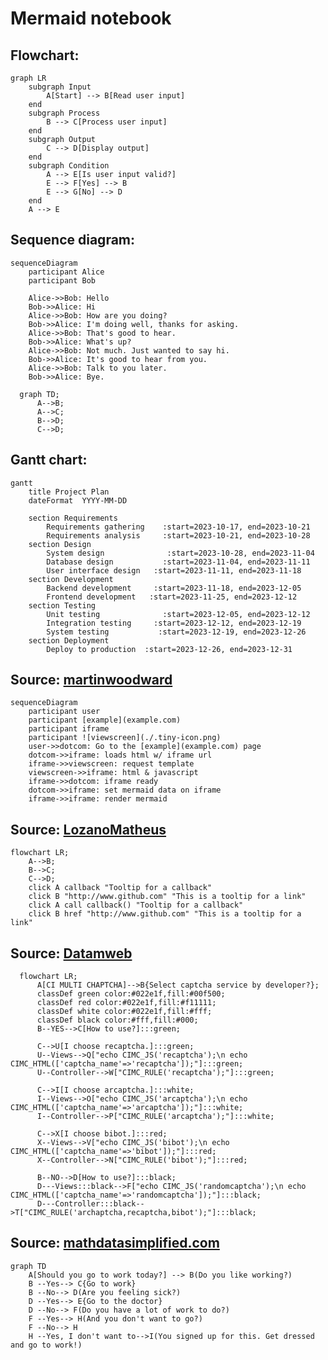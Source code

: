 # Mermaid notebook

## Flowchart:
```mermaid
graph LR
    subgraph Input
        A[Start] --> B[Read user input]
    end
    subgraph Process
        B --> C[Process user input]
    end
    subgraph Output
        C --> D[Display output]
    end
    subgraph Condition
        A --> E[Is user input valid?]
        E --> F[Yes] --> B
        E --> G[No] --> D
    end
    A --> E
```


## Sequence diagram:
```mermaid
sequenceDiagram
    participant Alice
    participant Bob

    Alice->>Bob: Hello
    Bob->>Alice: Hi
    Alice->>Bob: How are you doing?
    Bob->>Alice: I'm doing well, thanks for asking.
    Alice->>Bob: That's good to hear.
    Bob->>Alice: What's up?
    Alice->>Bob: Not much. Just wanted to say hi.
    Bob->>Alice: It's good to hear from you.
    Alice->>Bob: Talk to you later.
    Bob->>Alice: Bye.
```
	
```mermaid
  graph TD;
      A-->B;
      A-->C;
      B-->D;
      C-->D;
```

## Gantt chart:
```mermaid
gantt
    title Project Plan
    dateFormat  YYYY-MM-DD

    section Requirements
        Requirements gathering    :start=2023-10-17, end=2023-10-21
        Requirements analysis     :start=2023-10-21, end=2023-10-28
    section Design
        System design              :start=2023-10-28, end=2023-11-04
        Database design           :start=2023-11-04, end=2023-11-11
        User interface design   :start=2023-11-11, end=2023-11-18
    section Development
        Backend development     :start=2023-11-18, end=2023-12-05
        Frontend development   :start=2023-11-25, end=2023-12-12
    section Testing
        Unit testing              :start=2023-12-05, end=2023-12-12
        Integration testing     :start=2023-12-12, end=2023-12-19
        System testing           :start=2023-12-19, end=2023-12-26
    section Deployment
        Deploy to production  :start=2023-12-26, end=2023-12-31
```
		
## Source: [martinwoodward](https://gist.github.com/martinwoodward/8ad6296118c975510766d80310db71fd?permalink_comment_id=4065246)
```mermaid
sequenceDiagram
    participant user
    participant [example](example.com)
    participant iframe
    participant ![viewscreen](./.tiny-icon.png)
    user->>dotcom: Go to the [example](example.com) page
    dotcom->>iframe: loads html w/ iframe url
    iframe->>viewscreen: request template
    viewscreen->>iframe: html & javascript
    iframe->>dotcom: iframe ready
    dotcom->>iframe: set mermaid data on iframe
    iframe->>iframe: render mermaid
```


## Source: [LozanoMatheus](https://gist.github.com/martinwoodward/8ad6296118c975510766d80310db71fd?permalink_comment_id=4065246#gistcomment-4065246)
```mermaid
flowchart LR;
    A-->B;
    B-->C;
    C-->D;
    click A callback "Tooltip for a callback"
    click B "http://www.github.com" "This is a tooltip for a link"
    click A call callback() "Tooltip for a callback"
    click B href "http://www.github.com" "This is a tooltip for a link"
```
	

## Source: [Datamweb](https://gist.github.com/martinwoodward/8ad6296118c975510766d80310db71fd?permalink_comment_id=4067229#gistcomment-4067229)
```mermaid
  flowchart LR;
      A[CI MULTI CHAPTCHA]-->B{Select captcha service by developer?};
      classDef green color:#022e1f,fill:#00f500;
      classDef red color:#022e1f,fill:#f11111;
      classDef white color:#022e1f,fill:#fff;
      classDef black color:#fff,fill:#000;
      B--YES-->C[How to use?]:::green;
      
      C-->U[I choose recaptcha.]:::green;
      U--Views-->Q["echo CIMC_JS('recaptcha');\n echo CIMC_HTML(['captcha_name'=>'recaptcha']);"]:::green;
      U--Controller-->W["CIMC_RULE('recaptcha');"]:::green;
      
      C-->I[I choose arcaptcha.]:::white;
      I--Views-->O["echo CIMC_JS('arcaptcha');\n echo CIMC_HTML(['captcha_name'=>'arcaptcha']);"]:::white;
      I--Controller-->P["CIMC_RULE('arcaptcha');"]:::white;
      
      C-->X[I choose bibot.]:::red;
      X--Views-->V["echo CIMC_JS('bibot');\n echo CIMC_HTML(['captcha_name'=>'bibot']);"]:::red;
      X--Controller-->N["CIMC_RULE('bibot');"]:::red;
      
      B--NO-->D[How to use?]:::black;
      D---Views:::black-->F["echo CIMC_JS('randomcaptcha');\n echo CIMC_HTML(['captcha_name'=>'randomcaptcha']);"]:::black; 
      D---Controller:::black-->T["CIMC_RULE('archaptcha,recaptcha,bibot');"]:::black;
```

## Source: [mathdatasimplified.com](https://mathdatasimplified.com/2022/04/29/mermaid-create-flow-chart-using-code/)
```mermaid
graph TD
    A[Should you go to work today?] --> B(Do you like working?)
    B --Yes--> C{Go to work}
    B --No--> D(Are you feeling sick?)
    D --Yes--> E{Go to the doctor}
    D --No--> F(Do you have a lot of work to do?)
    F --Yes--> H(And you don't want to go?)
    F --No--> H  
    H --Yes, I don't want to-->I(You signed up for this. Get dressed and go to work!) 
```